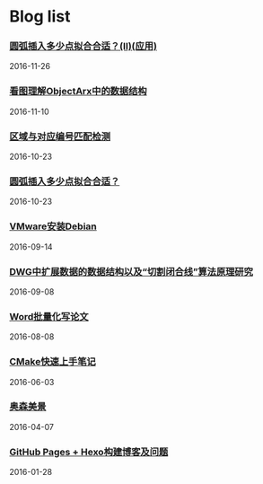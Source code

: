 # Blog list


### [圆弧插入多少点拟合合适？(Ⅱ)(应用)](./db/10Fitting_arc-2.md)
2016-11-26

### [看图理解ObjectArx中的数据结构](./db/9Identify_the_data_structure_in_ObjectArx.md)
2016-11-10

### [区域与对应编号匹配检测](./db/8Detection_of_numbering_regions.md)
2016-10-23

### [圆弧插入多少点拟合合适？](./db/7Fitting_arc.md)
2016-10-23

### [VMware安装Debian](./db/6Install_Debian_in_VMware.md)
2016-09-14

### [DWG中扩展数据的数据结构以及“切割闭合线”算法原理研究](./db/5Data_structure_of_Xdata_in_dwg_and_algorithm_of_cutting_closed_line.md)
2016-09-08

### [Word批量化写论文](./db/4Batch_processing_by_word.md)
2016-08-08

### [CMake快速上手笔记](./db/3CMake_quick_start_note.md)
2016-06-03

### [奥森美景](./db/2Pictrue_show.md)
2016-04-07

### [GitHub Pages + Hexo构建博客及问题](./db/1Build_blog_by_GitHub_Pages_Hexo.md)
2016-01-28